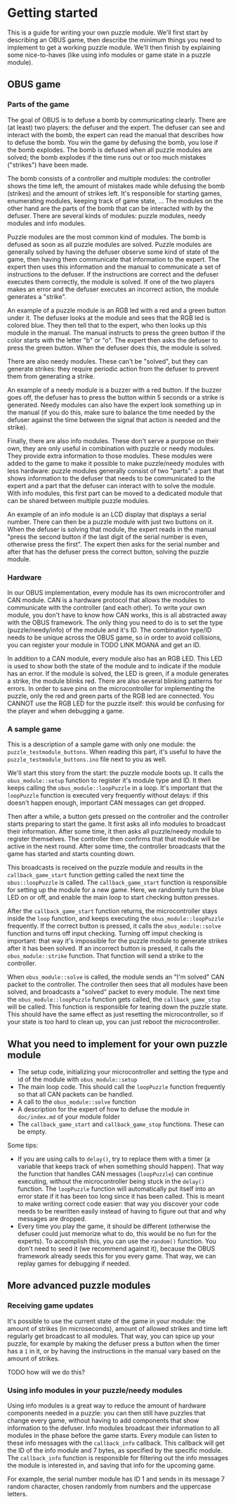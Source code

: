 # Getting started

This is a guide for writing your own puzzle module. We'll first start by
describing an OBUS game, then describe the minimum things you need to implement
to get a working puzzle module. We'll then finish by explaining some nice-to-haves
(like using info modules or game state in a puzzle module).

## OBUS game

### Parts of the game

The goal of OBUS is to defuse a bomb by communicating clearly. There are (at least) two players: the defuser and the expert.
The defuser can see and interact with the bomb, the expert can read the manual that describes how to defuse the bomb.
You win the game by defusing the bomb, you lose if the bomb explodes. The bomb is defused when all puzzle modules are
solved; the bomb explodes if the time runs out or too much mistakes ("strikes") have been made.

The bomb consists of a controller and multiple modules: the controller shows the time left, the amount of mistakes made
while defusing the bomb (strikes) and the amount of strikes left. It's responsible for starting games, enumerating modules,
keeping track of game state, ...
The modules on the other hand are the parts of the bomb that can be interacted with by the defuser. There are several kinds of
modules: puzzle modules, needy modules and info modules.

Puzzle modules are the most common kind of modules. The bomb is defused as soon as all puzzle modules are solved.
Puzzle modules are generally solved by having the defuser observe some kind of state of the game, then having them
communicate that information to the expert. The expert then uses this information and the manual to communicate a set of
instructions to the defuser. If the instructions are correct and the defuser executes them correctly, the module is solved.
If one of the two players makes an error and the defuser executes an incorrect action, the module generates a "strike".

An example of a puzzle module is an RGB led with a red and a green button under it. The defuser looks at the module and
sees that the RGB led is colored blue. They then tell that to the expert, who then looks up this module in the manual.
The manual instructs to press the green button if the color starts with the letter "b" or "o". The expert then asks the
defuser to press the green button. When the defuser does this, the module is solved.

There are also needy modules. These can't be "solved", but they can generate strikes: they require periodic action
from the defuser to prevent them from generating a strike.

An example of a needy module is a buzzer with a red button. If the buzzer goes off, the defuser has to press the button within 5 seconds
or a strike is generated. Needy modules can also have the expert look something up in the manual (if you do this, make sure
to balance the time needed by the defuser against the time between the signal that action is needed and the strike).

Finally, there are also info modules. These don't serve a purpose on their own, they are only useful in combination with
puzzle or needy modules. They provide extra information to those modules. These modules were added to the game
to make it possible to make puzzle/needy modules with less hardware: puzzle modules generally consist of two "parts":
a part that shows information to the defuser that needs to be communicated to the expert and a part that the defuser
can interact with to solve the module. With info modules, this first part can be moved to a dedicated module that can
be shared between multiple puzzle modules.

An example of an info module is an LCD display that displays a serial number. There can then be a puzzle module with
just two buttons on it. When the defuser is solving that module, the expert reads in the manual "press the second button
if the last digit of the serial number is even, otherwise press the first". The expert then asks for the serial number
and after that has the defuser press the correct button, solving the puzzle module.

### Hardware

In our OBUS implementation, every module has its own microcontroller and CAN module. CAN is a hardware protocol
that allows the modules to communicate with the controller (and each other). To write your own module, you don't
have to know how CAN works, this is all abstracted away with the OBUS framework. The only thing you need to do
is to set the type (puzzle/needy/info) of the module and it's ID. The combination type/ID needs to be unique across
the OBUS game, so in order to avoid collisions, you can register your module in TODO LINK MOANA and get an ID.

In addition to a CAN module, every module also has an RGB LED. This LED is used to show both the
state of the module and to indicate if the module has an error.
If the module is solved, the LED is green, if a module generates a strike, the module blinks red. There are also several blinking
patterns for errors. In order to save pins on the microcontroller for implementing the puzzle, only the red and green
parts of the RGB led are connected. You CANNOT use the RGB LED for the puzzle itself: this would be confusing for the player
and when debugging a game.

### A sample game

This is a description of a sample game with only one module: the `puzzle_testmodule_buttons`. When reading this part, it's useful to have the `puzzle_testmodule_buttons.ino` file next to you as well.

We'll start this story from the start: the puzzle module boots up.
It calls the `obus_module::setup` function to register it's module type and ID. It then keeps calling the `obus_module::loopPuzzle` in a loop.
It's important that the `loopPuzzle` function is executed very frequently without delays: if this doesn't happen enough, important CAN messages can get dropped.

Then after a while, a button gets pressed on the controller and the controller starts preparing to start the game. It first asks all info modules to broadcast their information. After some time, it then asks all puzzle/needy module to register themselves. The controller then confirms that that module will be active in the next round. After some time, the controller broadcasts that the game has started and starts counting down.

This broadcasts is received on the puzzle module and results in the `callback_game_start` function getting called the next time the
`obus::loopPuzzle` is called. The `callback_game_start` function is responsible for setting up the module for a new game. Here, we
randomly turn the blue LED on or off, and enable the main loop to start checking button presses.

After the `callback_game_start` function returns, the microcontroller stays inside the `loop` function, and keeps executing the `obus_module::loopPuzzle`
frequently. If the correct button is pressed, it calls the `obus_module::solve` function and turns off input checking. Turning off imput checking is
important: that way it's impossible for the puzzle module to generate strikes after it has been solved. If an incorrect button is pressed, it calls the
`obus_module::strike` function. That function will send a strike to the controller.

When `obus_module::solve` is called, the module sends an "I'm solved" CAN packet to the controller. The controller then sees that all modules have been solved,
and broadcasts a "solved" packet to every module. The next time the `obus_module::loopPuzzle` function gets called, the
`callback_game_stop` will be called. This function is responsible for tearing down the puzzle state. This should have the
same effect as just resetting the microcontroller, so if your state is too hard to clean up, you can just reboot the microcontroller.

## What you need to implement for your own puzzle module

- The setup code, initializing your microcontroller and setting the type and id of the module with `obus_module::setup`
- The main loop code. This should call the `loopPuzzle` function frequently so that all CAN packets can be handled.
- A call to the `obus_module::solve` function
- A description for the expert of how to defuse the module in `doc/index.md` of your module folder
- The `callback_game_start` and `callback_game_stop` functions. These can be empty.

Some tips:

- If you are using calls to `delay()`, try to replace them with a timer (a variable that keeps track of when something should happen).
  That way the function that handles CAN messages (`loopPuzzle`) can continue executing, without the microcontroller being stuck in the `delay()` function.
	The `loopPuzzle` function will automatically put itself into an error state if it has been too long since it has been called. This is meant to make
	writing correct code easier: that way you discover your code needs to be rewritten easily instead of having to figure out that and why messages are dropped.
- Every time you play the game, it should be different (otherwise the defuser could just memorize what to do, this would be no fun for the experts).
  To accomplish this, you can use the `random()` function. You don't need to seed it (we recommend against it), because the OBUS framework already
	seeds this for you every game. That way, we can replay games for debugging if needed.

## More advanced puzzle modules

### Receiving game updates

It's possible to use the current state of the game in your module: the amount of
strikes (in microseconds), amount of allowed strikes and time left regularly get
broadcast to all modules. That way, you can spice up your puzzle, for example by
making the defuser press a button when the timer has a `1` in it, or by
having the instructions in the manual vary based on the amount of strikes.

TODO how will we do this?

### Using info modules in your puzzle/needy modules

Using info modules is a great way to reduce the amount of hardware components needed in a puzzle:
you can then still have puzzles that change every game, without having to add components that show information
to the defuser. Info modules broadcast their information to all modules in the phase before the game starts.
Every module can listen to these info messages with the `callback_info` callback. This callback will get
the ID of the info module and 7 bytes, as specified by the specific module. The `callback_info` function is
responsible for filtering out the info messages the module is interested in, and saving that info for the upcoming game.

For example, the serial number module has ID 1 and sends in its message 7 random character, chosen randomly from numbers
and the uppercase letters.
